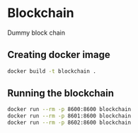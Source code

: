 # Blockchain

Dummy block chain

## Creating docker image
```bash
docker build -t blockchain .
```

## Running the blockchain
```bash
docker run --rm -p 8600:8600 blockchain
docker run --rm -p 8601:8600 blockchain
docker run --rm -p 8602:8600 blockchain
```